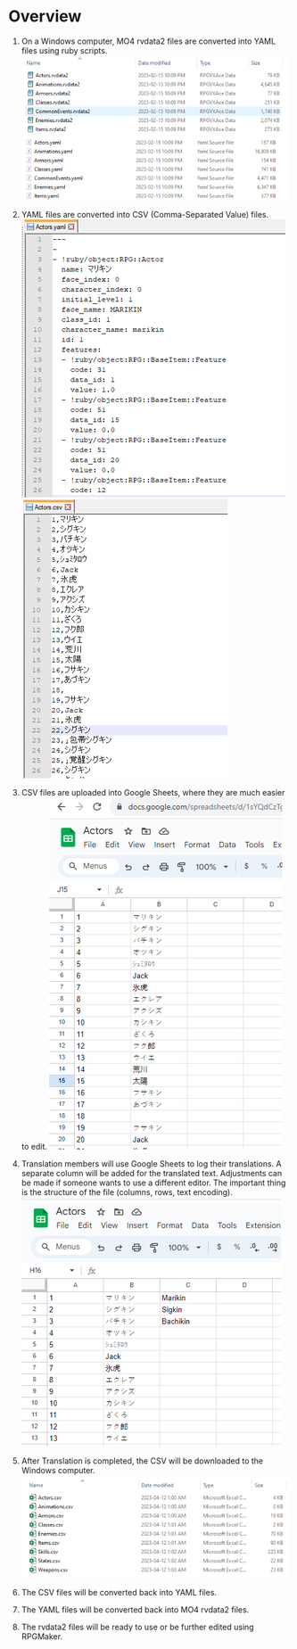 # Overview

1. On a Windows computer, MO4 rvdata2 files are converted into YAML files using ruby scripts.
   ![](Pasted%20image%2020230815203755.png)
![](Pasted%20image%2020230815203812.png)
2. YAML files are converted into CSV (Comma-Separated Value) files.
   ![](Pasted%20image%2020230815204402.png)
   ![](Pasted%20image%2020230815204502.png)
3. CSV files are uploaded into Google Sheets, where they are much easier to edit.
   ![](Pasted%20image%2020230815204739.png)
   
4. Translation members will use Google Sheets to log their translations. A separate column will be added for the translated text. Adjustments can be made if someone wants to use a different editor. The important thing is the structure of the file (columns, rows, text encoding).
   ![](Pasted%20image%2020230815204850.png)
5. After Translation is completed, the CSV will be downloaded to the Windows computer.
   ![](Pasted%20image%2020230815204917.png)
6. The CSV files will be converted back into YAML files.
7. The YAML files will be converted back into MO4 rvdata2 files.
8. The rvdata2 files will be ready to use or be further edited using RPGMaker.